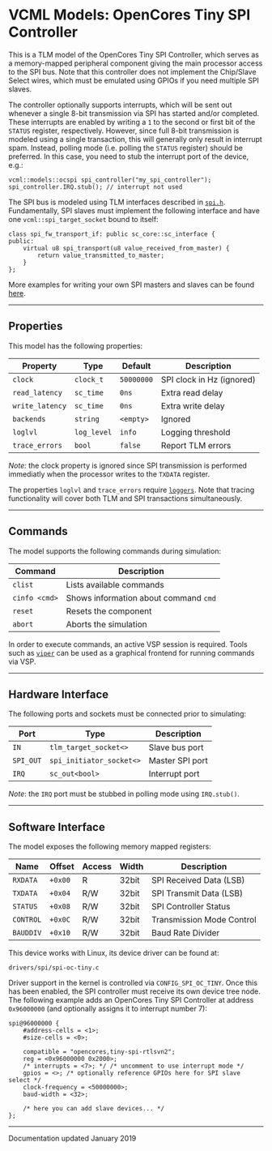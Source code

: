 # VCML Models: OpenCores Tiny SPI Controller
This is a TLM model of the OpenCores Tiny SPI Controller, which serves as a
memory-mapped peripheral component giving the main processor access to the SPI
bus. Note that this controller does not implement the Chip/Slave Select wires,
which must be emulated using GPIOs if you need multiple SPI slaves.

The controller optionally supports interrupts, which will be sent out whenever
a single 8-bit transmission via SPI has started and/or completed. These
interrupts are enabled by writing a `1` to the second or first bit of the
`STATUS` register, respectively. However, since full 8-bit transmission is
modeled using a single transaction, this will generally only result in
interrupt spam. Instead, polling mode (i.e. polling the `STATUS` register)
should be preferred. In this case, you need to stub the interrupt port of the
device, e.g.:

```
vcml::models::ocspi spi_controller("my_spi_controller");
spi_controller.IRQ.stub(); // interrupt not used
```

The SPI bus is modeled using TLM interfaces described in
[`spi.h`](../../include/vcml/spi.h). Fundamentally, SPI slaves must implement
the following interface and have one `vcml::spi_target_socket` bound to itself:

```
class spi_fw_transport_if: public sc_core::sc_interface {
public:
    virtual u8 spi_transport(u8 value_received_from_master) {
        return value_transmitted_to_master;
    }
};
```

More examples for writing your own SPI masters and slaves can be found
[here](../../test/test_spi.cpp).

----
## Properties
This model has the following properties:

| Property        | Type        | Default    | Description               |
| --------------- | ----------- | ---------- | ------------------------- |
| `clock`         | `clock_t`   | `50000000` | SPI clock in Hz (ignored) |
| `read_latency`  | `sc_time`   | `0ns`      | Extra read delay          |
| `write_latency` | `sc_time`   | `0ns`      | Extra write delay         |
| `backends`      | `string`    | `<empty>`  | Ignored                   |
| `loglvl`        | `log_level` | `info`     | Logging threshold         |
| `trace_errors`  | `bool`      | `false`    | Report TLM errors         |

*Note:* the clock property is ignored since SPI transmission is performed
immediatly when the processor writes to the `TXDATA` register.

The properties `loglvl` and `trace_errors` require [`loggers`](../logging.md).
Note that tracing functionality will cover both TLM and SPI transactions
simultaneously.


----
## Commands
The model supports the following commands during simulation:

| Command       | Description                           |
| ------------- | ------------------------------------- |
| `clist`       | Lists available commands              |
| `cinfo <cmd>` | Shows information about command `cmd` |
| `reset`       | Resets the component                  |
| `abort`       | Aborts the simulation                 |

In order to execute commands, an active VSP session is required. Tools such
as [`viper`](https://github.com/machineware-gmbh/viper/) can be used as a
graphical frontend for running commands via VSP.

----
## Hardware Interface
The following ports and sockets must be connected prior to simulating:

| Port      | Type                     | Description     |
| --------- | ------------------------ | --------------- |
| `IN`      | `tlm_target_socket<>`    | Slave bus port  |
| `SPI_OUT` | `spi_initiator_socket<>` | Master SPI port |
| `IRQ`     | `sc_out<bool>`           | Interrupt port  |

*Note*: the `IRQ` port must be stubbed in polling mode using `IRQ.stub()`.

----
## Software Interface
The model exposes the following memory mapped registers:

| Name      | Offset  | Access | Width | Description               |
| --------- | ------- | ------ | ----- | ------------------------- |
| `RXDATA`  | `+0x00` |  R     | 32bit | SPI Received Data (LSB)   |
| `TXDATA`  | `+0x04` |  R/W   | 32bit | SPI Transmit Data (LSB)   |
| `STATUS`  | `+0x08` |  R/W   | 32bit | SPI Controller Status     |
| `CONTROL` | `+0x0C` |  R/W   | 32bit | Transmission Mode Control |
| `BAUDDIV` | `+0x10` |  R/W   | 32bit | Baud Rate Divider         |

This device works with Linux, its device driver can be found at:
```
drivers/spi/spi-oc-tiny.c
```

Driver support in the kernel is controlled via `CONFIG_SPI_OC_TINY`. Once this
has been enabled, the SPI controller must receive its own device tree node. The
following example adds an OpenCores Tiny SPI Controller at address `0x96000000`
(and optionally assigns it to interrupt number 7):

```
spi@96000000 {
    #address-cells = <1>;
    #size-cells = <0>;

    compatible = "opencores,tiny-spi-rtlsvn2";
    reg = <0x96000000 0x2000>;
    /* interrupts = <7>; */ /* uncomment to use interrupt mode */
    gpios = <>; /* optionally reference GPIOs here for SPI slave select */
    clock-frequency = <50000000>;
    baud-width = <32>;

    /* here you can add slave devices... */
};
```

----
Documentation updated January 2019
